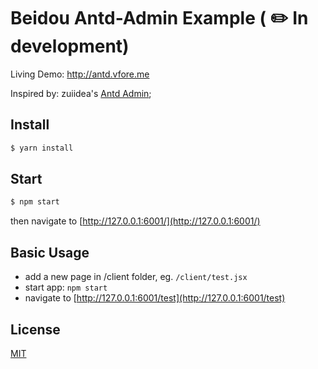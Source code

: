 # Beidou Antd-Admin Example ( :pencil2: In development)

Living Demo: <http://antd.vfore.me>

Inspired by: zuiidea's [Antd Admin](https://github.com/zuiidea/antd-admin);

## Install

```bash
$ yarn install
```

## Start

```bash
$ npm start
```

then navigate to [http://127.0.0.1:6001/](http://127.0.0.1:6001/)

## Basic Usage

- add a new page in /client folder, eg. `/client/test.jsx`
- start app: `npm start`
- navigate to [http://127.0.0.1:6001/test](http://127.0.0.1:6001/test)

## License

[MIT](LICENSE)
